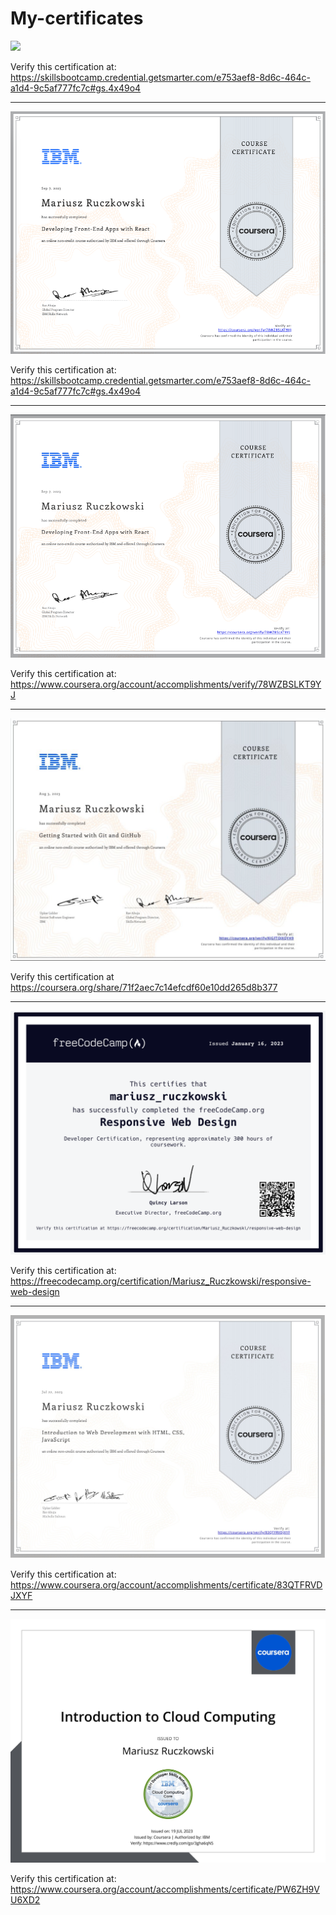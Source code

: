 # My-certificates

<img src="https://github.com/gines18/My-certificates/assets/60331349/dafcd2b5-ba22-453b-a80c-848f1f54e7a6"/>

Verify this certification at:
https://skillsbootcamp.credential.getsmarter.com/e753aef8-8d6c-464c-a1d4-9c5af777fc7c#gs.4x49o4

<hr>

<img src="https://github.com/gines18/My-certificates/blob/main/Certificate/Screenshot%202023-10-18%20at%2015.44.18.png"/>

Verify this certification at:
https://skillsbootcamp.credential.getsmarter.com/e753aef8-8d6c-464c-a1d4-9c5af777fc7c#gs.4x49o4

<hr> 

<img src="https://github.com/gines18/My-certificates/blob/main/Certificate/Screenshot%202023-09-07%20at%2013.48.36.png?raw=true"/>

Verify this certification at:
https://www.coursera.org/account/accomplishments/verify/78WZBSLKT9YJ

<hr>

<img src="https://github.com/gines18/My-certificates/blob/main/Certificate/Screenshot%202023-08-26%20at%2022.43.42.png?raw=true"/>

Verify this certification at
https://coursera.org/share/71f2aec7c14efcdf60e10dd265d8b377

<hr>

<img src="https://github.com/gines18/My-certificates/blob/main/Certificate/Screenshot%202023-02-10%20at%2019.06.22.png"/>

Verify this certification at:
https://freecodecamp.org/certification/Mariusz_Ruczkowski/responsive-web-design

<hr>

<img src="https://github.com/gines18/My-certificates/blob/main/Certificate/Introduction%20to%20Web%20Development%20with%20HTML,%20CSS,%20JavaScript.jpg?raw=true">

Verify this certification at:
https://www.coursera.org/account/accomplishments/certificate/83QTFRVDJXYF

<hr>

<img src="https://github.com/gines18/My-certificates/blob/main/Certificate/IntroductiontoCloudComputing_Badge20230719-28-twiy5m.jpg?raw=true">

Verify this certification at:
https://www.coursera.org/account/accomplishments/certificate/PW6ZH9VU6XD2
